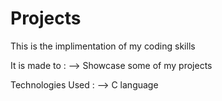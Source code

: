 # Projects

This is the implimentation of my coding skills

It is made to :
--> Showcase some of my projects

Technologies Used :
--> C language
